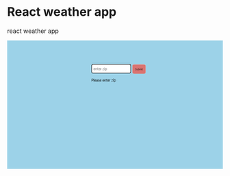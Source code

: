 # React weather app

react weather app

<img src='public/images/weather.png' height='300' width='auto'>
